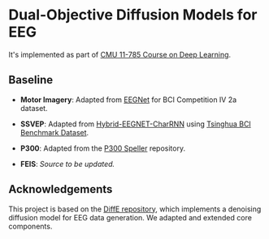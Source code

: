 # Dual-Objective Diffusion Models for EEG

It's implemented as part of [CMU 11-785 Course on Deep Learning](https://deeplearning.cs.cmu.edu/S25/index.html).

## Baseline

- **Motor Imagery**: Adapted from [EEGNet](https://github.com/amrzhd/EEGNet/tree/main) for BCI Competition IV 2a dataset.

- **SSVEP**: Adapted from [Hybrid-EEGNET-CharRNN](https://github.com/kkipngenokoech/Hybrid-EEGNET-CharRNN-predictor) using [Tsinghua BCI Benchmark Dataset](https://bci.med.tsinghua.edu.cn/download.html).

- **P300**: Adapted from the [P300 Speller](https://github.com/Manucar/p300-speller) repository.

- **FEIS**: *Source to be updated.*
  
## Acknowledgements

This project is based on the [DiffE repository](https://github.com/yorgoon/DiffE), which implements a denoising diffusion model for EEG data generation. We adapted and extended core components. 

